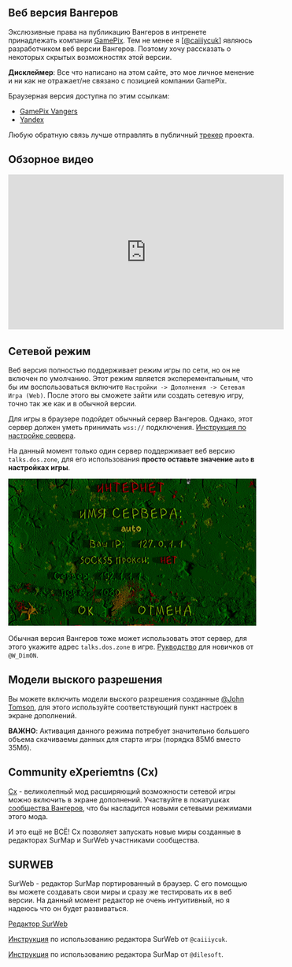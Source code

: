 ## Веб версия Вангеров

Экслюзивные права на публикацию Вангеров в интренете принадлежать компании [GamePix](https://gamepix.com). Тем не менее
я [[@caiiiycuk](mailto:caiiiycuk@gmail.com)] являюсь разработчиком веб версии Вангеров. Поэтому хочу рассказать о некоторых
скрытых возможностях этой версии.

**Дисклеймер**: Все что написано на этом сайте, это мое личное менение и ни как не отражает/не связано с позицией компании GamePix.

Браузерная версия доступна по этим ссылкам:
* [GamePix Vangers](https://gamepix.com/play/vangers)
* [Yandex](https://yandex.ru/games/play/152268)

Любую обратную связь лучше отправлять в публичный [трекер](https://github.com/caiiiycuk/vangers-web/issues) проекта.

## Обзорное видео

<iframe width="560" height="315" src="https://www.youtube.com/embed/8z0AY2N9SLk" title="YouTube video player" frameborder="0" allow="accelerometer; autoplay; clipboard-write; encrypted-media; gyroscope; picture-in-picture" allowfullscreen></iframe>

## Сетевой режим

Веб версия полностью поддерживает режим игры по сети, но он не включен по умолчанию. Этот режим является эксперементальным,
что бы им воспользоваться включите `Настройки -> Дополнения -> Сетевая Игра (Web)`. После этого вы сможете зайти или создать сетевую
игру, точно так же как и в обычной версии.

Для игры в браузере подойдет обычный сервер Вангеров. Однако, этот сервер должен уметь принимать `wss://` подключения.
[Инструкция по настройке сервера](https://github.com/KranX/Vangers/wiki/Starting-up-server-compatible-with-web-&-native-versions).

На данный момент только один сервер поддерживает веб версию `talks.dos.zone`, для его использования **просто оставьте значение `auto` в
настройках игры**.

![auto](assets/net-auto.jpg)

Обычная версия Вангеров тоже может использовать этот сервер, для этого укажите адрес `talks.dos.zone` в игре.
[Рукводство](https://dmitriy-tolkunov.medium.com/multiplayer-vangers-c6cd3b9bee0f) для новичков от `@W_DimON`.

## Модели выского разрешения

Вы можете включить модели выского разрешения созданные [@John Tomson](https://vk.com/jtttfwtd?w=wall-192086280_321), для этого используйте
соответствующий пункт настроек в экране дополнений.

**ВАЖНО**: Активация данного режима потребует значительно большего объема скачиваемы данных для старта игры (порядка 85Мб вместо 35Мб).

## Community eXperiemtns (Cx)

[Cx](https://github.com/Aidoneus/Vangers) - великолепный мод расширяющий возможности сетевой игры можно включить в экране дополнений. Участвуйте в покатушках [сообщества Вангеров](https://t.me/vangers), что бы насладится новыми сетевыми режимами этого мода.

И это ещё не ВСЁ! Cx позволяет запускать новые миры созданные в редакторах SurMap и SurWeb участниками сообщества. 


## SURWEB

SurWeb - редактор SurMap портированный в браузер. С его помощью вы можете создавать свои миры и сразу же тестировать их в веб версии. На данный
момент редактор не очень интуитивный, но я надеюсь что он будет развиваться.

[Редактор SurWeb](https://caiiiycuk.github.io/vangers-web/surweb/index.html)

[Инструкция](https://youtu.be/8z0AY2N9SLk?t=322) по использованию редактора SurWeb от `@caiiiycuk`.

[Инструкция](https://youtu.be/YzZesk81SnQ) по использованию редактора SurMap от `@dilesoft`.
